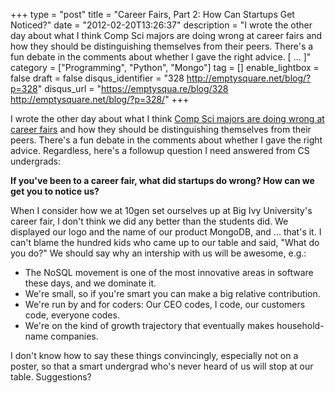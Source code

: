 +++
type = "post"
title = "Career Fairs, Part 2: How Can Startups Get Noticed?"
date = "2012-02-20T13:26:37"
description = "I wrote the other day about what I think Comp Sci majors are doing wrong at career fairs and how they should be distinguishing themselves from their peers. There's a fun debate in the comments about whether I gave the right advice. [ ... ]"
category = ["Programming", "Python", "Mongo"]
tag = []
enable_lightbox = false
draft = false
disqus_identifier = "328 http://emptysquare.net/blog/?p=328"
disqus_url = "https://emptysqua.re/blog/328 http://emptysquare.net/blog/?p=328/"
+++

<p>I wrote the other day about what I think <a href="/so-youre-coming-to-a-career-fair/">Comp Sci majors are doing
wrong at career fairs</a> and how
they should be distinguishing themselves from their peers. There's a fun
debate in the comments about whether I gave the right advice.
Regardless, here's a followup question I need answered from CS
undergrads:</p>
<p><strong>If you've been to a career fair, what did startups do wrong? How can
we get you to notice us?</strong></p>
<p>When I consider how we at 10gen set ourselves up at Big Ivy University's
career fair, I don't think we did any better than the students did. We
displayed our logo and the name of our product MongoDB, and ... that's
it. I can't blame the hundred kids who came up to our table and said,
"What do you do?" We should say why an intership with us will be
awesome, e.g.:</p>
<ul>
<li>The NoSQL movement is one of the most innovative areas in software
    these days, and we dominate it.</li>
<li>We're small, so if you're smart you can make a big relative
    contribution.</li>
<li>We're run by and for coders: Our CEO codes, I code, our customers
    code, everyone codes.</li>
<li>We're on the kind of growth trajectory that eventually makes
    household-name companies.</li>
</ul>
<p>I don't know how to say these things convincingly, especially not on a
poster, so that a smart undergrad who's never heard of us will stop at
our table. Suggestions?</p>
